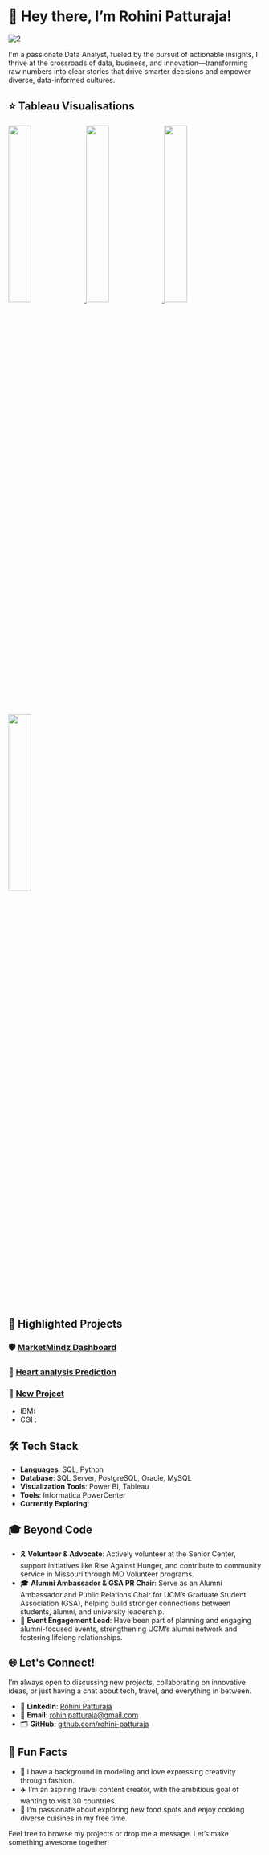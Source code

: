 # 👋 Hey there, I’m Rohini Patturaja!



![2](https://github.com/user-attachments/assets/6f86c1ff-59d2-4545-9fb0-60284876ffa6)

I'm a passionate Data Analyst, fueled by the pursuit of actionable insights, I thrive at the crossroads of data, business, and innovation—transforming raw numbers into clear stories that drive smarter decisions and empower diverse, data-informed cultures.

## ⭐ Tableau Visualisations
<a href="https://public.tableau.com/app/profile/valerie.madojemu/viz/CustomerSegmentAnalysis_17371121939960/Overview">
    <img src="https://public.tableau.com/thumb/views/CustomerSegmentAnalysis_17371121939960/Overview" width ="30%">
  </a>
<a href="https://public.tableau.com/app/profile/valerie.madojemu/viz/SuperstoreReturnsAnalysis_17368249639540/SuperstoreReturnAnalysis">
    <img src="https://public.tableau.com/thumb/views/SuperstoreReturnsAnalysis_17368249639540/SuperstoreReturnAnalysis" width ="30%">
  </a>
<a href="https://public.tableau.com/app/profile/valerie.madojemu/viz/UXDesignPrinciples/LandingPage">
    <img src="https://public.tableau.com/thumb/views/UXDesignPrinciples/LandingPage" width ="30%">
  </a>
    <a href="https://public.tableau.com/app/profile/valerie.madojemu/viz/YoutubeTableauDashbaord_16998214873340/OverviewV2">
    <img src="https://public.tableau.com/thumb/views/YoutubeTableauDashbaord_16998214873340/OverviewV2" width ="30%">
  </a>


## 🚀 Highlighted Projects

### 🛡️ [MarketMindz Dashboard]([https://equalwheels.com](https://equal-wheels.vercel.app/))
### 💖 [Heart analysis Prediction]([https://github.com/rohini-patturaja/Heart-Analysis-Prediction]((https://github.com/rohini-patturaja/Heart-Analysis-Prediction)))
### 🌱 [New Project]([https://github.com/aimen-moten/Wellness-Wings](https://github.com/aimen-moten/wellness-wings-prototype))

* IBM:
* CGI : 

## 🛠️ Tech Stack

- **Languages**:  SQL, Python
- **Database**:  SQL Server, PostgreSQL, Oracle, MySQL
- **Visualization Tools**:  Power BI, Tableau
- **Tools**:  Informatica PowerCenter
- **Currently Exploring**:  

## 🎓 Beyond Code
- 🎗️ **Volunteer & Advocate**: Actively volunteer at the Senior Center, support initiatives like Rise Against Hunger, and contribute to community service in Missouri through MO Volunteer programs.
- 🎓 **Alumni Ambassador & GSA PR Chair**: Serve as an Alumni Ambassador and Public Relations Chair for UCM’s Graduate Student Association (GSA), helping build stronger connections between students, alumni, and university leadership.
- 📣 **Event Engagement Lead**: Have been part of planning and engaging alumni-focused events, strengthening UCM’s alumni network and fostering lifelong relationships.

## 🌐 Let's Connect!

I’m always open to discussing new projects, collaborating on innovative ideas, or just having a chat about tech, travel, and everything in between.

- 💼 **LinkedIn**: [Rohini Patturaja](https://linkedin.com/in/rohini-patturaja)
- 📧 **Email**: [rohinipatturaja@gmail.com](mailto:rohinipatturaja@gmail.com)
- 🗂️ **GitHub**: [github.com/rohini-patturaja](https://github.com/rohini-patturaja/Portfolio_Rohini_Patturaja)

## 💬 Fun Facts
- 💃 I have a background in modeling and love expressing creativity through fashion.
- ✈️ I’m an aspiring travel content creator, with the ambitious goal of wanting to visit 30 countries.
- 🍱 I’m passionate about exploring new food spots and enjoy cooking diverse cuisines in my free time.

Feel free to browse my projects or drop me a message. Let’s make something awesome together!


